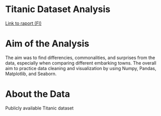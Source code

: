 # Titanic Dataset Analysis

[Link to raport (FI)](titanic_raportti.ipynb)

# Aim of the Analysis
The aim was to find differencies, commonalities, and surprises from the data, especially when comparing different embarking towns.
The overall aim to practice data cleaning and visualization by using Numpy, Pandas, Matplotlib, and Seaborn.

# About the Data
Publicly available Titanic dataset
